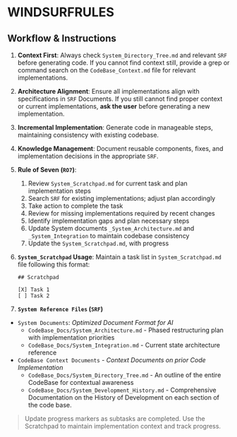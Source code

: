 # WINDSURFRULES

## Workflow & Instructions
1. **Context First**: Always check `System_Directory_Tree.md` and relevant `SRF` before generating code. If you cannot find context still, provide a grep or command search on the `CodeBase_Context.md` file for relevant implementations.
2. **Architecture Alignment**: Ensure all implementations align with specifications in `SRF` Documents. If you still cannot find proper context or current implementations, **ask the user** before generating a new implementation.
3. **Incremental Implementation**: Generate code in manageable steps, maintaining consistency with existing codebase.
4. **Knowledge Management**: Document reusable components, fixes, and implementation decisions in the appropriate `SRF`.

5. **Rule of Seven (`RO7`)**:
   1. Review `System_Scratchpad.md` for current task and plan implementation steps
   2. Search `SRF` for existing implementations; adjust plan accordingly
   3. Take action to complete the task
   4. Review for missing implementations required by recent changes
   5. Identify implementation gaps and plan necessary steps
   6. Update  System documents `_System_Architecture.md` and `_System_Integration` to maintain codebase consistency
   7. Update the `System_Scratchpad.md`, with progress


6. **`System_Scratchpad` Usage**: Maintain a task list in `System_Scratchpad.md` file following this format:
   ```
   ## Scratchpad
   
   [X] Task 1
   [ ] Task 2
   ```
6. **`System Reference Files` (`SRF`)**
- `System Documents`: *Optimized Document Format for AI*
  - `CodeBase_Docs/System_Architecture.md` - Phased restructuring plan with implementation priorities
  - `CodeBase_Docs/System_Integration.md` - Current state architecture reference
- `CodeBase Context Documents` - *Context Documents on prior Code Implementation*
  - `CodeBase_Docs/System_Directory_Tree.md` - An outline of the entire CodeBase for contextual awareness
  - `CodeBase_Docs/System_Development_History.md` - Comprehensive Documentation on the History of Development on each section of the code base.

> Update progress markers as subtasks are completed. Use the Scratchpad to maintain implementation context and track progress.